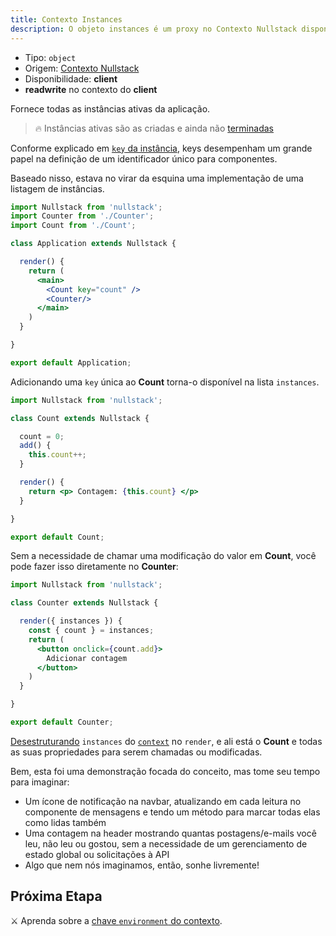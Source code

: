 ```yaml
---
title: Contexto Instances
description: O objeto instances é um proxy no Contexto Nullstack disponível no client e fornece todas as instâncias ativas da aplicação
---
```


- Tipo: `object`
- Origem: [Contexto Nullstack](/pt-br/contexto#----contexto-nullstack)
- Disponibilidade: **client**
- **readwrite** no contexto do **client**

Fornece todas as instâncias ativas da aplicação.

> 🔥 Instâncias ativas são as criadas e ainda não [terminadas](/pt-br/ciclo-de-vida-full-stack#terminate)

Conforme explicado em [`key` da instância](/pt-br/instancia-self#key-da-inst-ncia), keys desempenham um grande papel na definição de um identificador único para componentes.

Baseado nisso, estava no virar da esquina uma implementação de uma listagem de instâncias.

```jsx
import Nullstack from 'nullstack';
import Counter from './Counter';
import Count from './Count';

class Application extends Nullstack {

  render() {
    return (
      <main>
        <Count key="count" />
        <Counter/>
      </main>
    )
  }

}

export default Application;
```

Adicionando uma `key` única ao **Count** torna-o disponível na lista `instances`.

```jsx
import Nullstack from 'nullstack';

class Count extends Nullstack {

  count = 0;
  add() {
    this.count++;
  }

  render() {
    return <p> Contagem: {this.count} </p>
  }

}

export default Count;
```

Sem a necessidade de chamar uma modificação do valor em **Count**, você pode fazer isso diretamente no **Counter**:
```jsx
import Nullstack from 'nullstack';

class Counter extends Nullstack {

  render({ instances }) {
    const { count } = instances;
    return (
      <button onclick={count.add}>
        Adicionar contagem
      </button>
    )
  }

}

export default Counter;
```

[Desestruturando](https://developer.mozilla.org/pt-BR/docs/Web/JavaScript/Reference/Operators/Destructuring_assignment) `instances` do [`context`](/pt-br/contexto) no `render`, e ali está o **Count** e todas as suas propriedades para serem chamadas ou modificadas.

Bem, esta foi uma demonstração focada do conceito, mas tome seu tempo para imaginar:

- Um ícone de notificação na navbar, atualizando em cada leitura no componente de mensagens e tendo um método para marcar todas elas como lidas também
- Uma contagem na header mostrando quantas postagens/e-mails você leu, não leu ou gostou, sem a necessidade de um gerenciamento de estado global ou solicitações à API
- Algo que nem nós imaginamos, então, sonhe livremente!

## Próxima Etapa

⚔ Aprenda sobre a [chave `environment` do contexto](/pt-br/contexto-environment).